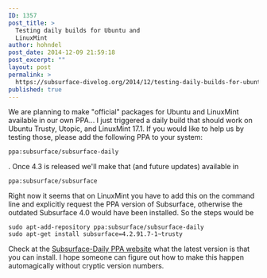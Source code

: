 ```yaml
---
ID: 1357
post_title: >
  Testing daily builds for Ubuntu and
  LinuxMint
author: hohndel
post_date: 2014-12-09 21:59:18
post_excerpt: ""
layout: post
permalink: >
  https://subsurface-divelog.org/2014/12/testing-daily-builds-for-ubuntu-and-linuxmint/
published: true
---
```

<!--:en--><p>We are planning to make "official" packages for Ubuntu and LinuxMint available in our own PPA... I just triggered a daily build that should work on Ubuntu Trusty, Utopic, and LinuxMint 17.1. If you would like to help us by testing those, please add the following PPA to your system: <pre><code>ppa:subsurface/subsurface-daily</code></pre>. Once 4.3 is released we'll make that (and future updates) available in <pre><code>ppa:subsurface/subsurface</code></pre></p>
<p>Right now it seems that on LinuxMint you have to add this on the command line and explicitly request the PPA version of Subsurface, otherwise the outdated Subsurface 4.0 would have been installed. So the steps would be
<pre><code>sudo apt-add-repository ppa:subsurface/subsurface-daily
sudo apt-get install subsurface=4.2.91.7-1~trusty</code></pre></p>
<p>Check at the <a href="https://launchpad.net/~subsurface/+archive/ubuntu/subsurface-daily">Subsurface-Daily PPA website</a> what the latest version is that you can install. I hope someone can figure out how to make this happen automagically without cryptic version numbers.</p><!--:-->